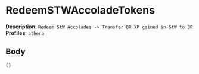 # RedeemSTWAccoladeTokens

**Description**: `Redeem StW Accolades -> Transfer BR XP gained in StW to BR` \
**Profiles**: `athena`

## Body

```js
{}
```
